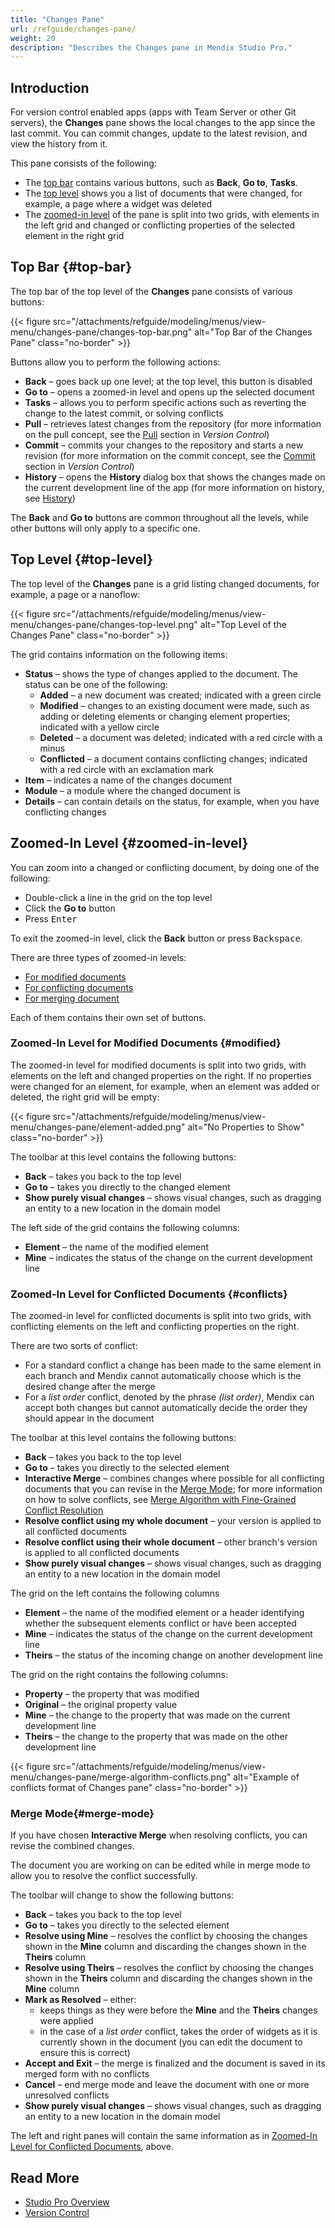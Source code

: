```yaml
---
title: "Changes Pane"
url: /refguide/changes-pane/
weight: 20
description: "Describes the Changes pane in Mendix Studio Pro."
---
```


## Introduction 

For version control enabled apps (apps with Team Server or other Git servers), the **Changes** pane shows the local changes to the app since the last commit. You can commit changes, update to the latest revision, and view the history from it. 

This pane consists of the following:

* The [top bar](#top-bar) contains various buttons, such as **Back**, **Go to**, **Tasks**. 
* The [top level](#top-level) shows you a list of documents that were changed, for example, a page where a widget was deleted
* The [zoomed-in level](#zoomed-in-level) of the pane is split into two grids, with elements in the left grid and changed or conflicting properties of the selected element in the right grid

## Top Bar {#top-bar}

The top bar of the top level of the **Changes** pane consists of various buttons:

{{< figure src="/attachments/refguide/modeling/menus/view-menu/changes-pane/changes-top-bar.png" alt="Top Bar of the Changes Pane" class="no-border" >}}

Buttons allow you to perform the following actions:

* **Back** – goes back up one level; at the top level, this button is disabled
* **Go to** – opens a zoomed-in level and opens up the selected document 
* **Tasks** – allows you to perform specific actions such as reverting the change to the latest commit, or solving conflicts
* **Pull** – retrieves latest changes from the repository (for more information on the pull concept, see the [Pull](/refguide/version-control/#pull) section in *Version Control*) 
* **Commit** – commits your changes to the repository and starts a new revision (for more information on the commit concept, see the [Commit](/refguide/version-control/#commit) section in *Version Control*)
* **History** – opens the **History** dialog box that shows the changes made on the current development line of the app (for more information on history, see [History](/refguide/history-dialog/))

The **Back** and **Go to** buttons are common throughout all the levels, while other buttons will only apply to a specific one.

## Top Level {#top-level}

The top level of the **Changes** pane is a grid listing changed documents, for example, a page or a nanoflow:

{{< figure src="/attachments/refguide/modeling/menus/view-menu/changes-pane/changes-top-level.png" alt="Top Level of the Changes Pane" class="no-border" >}}

The grid contains information on the following items:

* **Status** – shows the type of changes applied to the document. The status can be one of the following:
    * **Added** – a new document was created; indicated with a green circle
    * **Modified** – changes to an existing document were made, such as adding or deleting elements or changing element properties; indicated with a yellow circle
    * **Deleted** – a document was deleted; indicated with a red circle with a minus
    * **Conflicted** – a document contains conflicting changes; indicated with a red circle with an exclamation mark
* **Item** – indicates a name of the changes document
* **Module** – a module where the changed document is
* **Details** – can contain details on the status, for example, when you have conflicting changes 

## Zoomed-In Level {#zoomed-in-level}

You can zoom into a changed or conflicting document, by doing one of the following:

* Double-click a line in the grid on the top level 
* Click the **Go to** button
* Press <kbd>Enter</kbd>

To exit the zoomed-in level, click the **Back** button or press <kbd>Backspace</kbd>.

There are three types of zoomed-in levels:

* [For modified documents](#modified)
* [For conflicting documents](#conflicts)
* [For merging document](#merge-mode)

Each of them contains their own set of buttons.

### Zoomed-In Level for Modified Documents {#modified}

The zoomed-in level for modified documents is split into two grids, with elements on the left and changed properties on the right. If no properties were changed for an element, for example, when an element was added or deleted, the right grid will be empty:

{{< figure src="/attachments/refguide/modeling/menus/view-menu/changes-pane/element-added.png" alt="No Properties to Show" class="no-border" >}}

The toolbar at this level contains the following buttons:

* **Back** – takes you back to the top level
* **Go to** – takes you directly to the changed element 
* **Show purely visual changes** – shows visual changes, such as dragging an entity to a new location in the domain model

The left side of the grid contains the following columns:

* **Element** – the name of the modified element
* **Mine** – indicates the status of the change on the current development line

### Zoomed-In Level for Conflicted Documents {#conflicts}

The zoomed-in level for conflicted documents is split into two grids, with conflicting elements on the left and conflicting properties on the right.

There are two sorts of conflict:

* For a standard conflict a change has been made to the same element in each branch and Mendix cannot automatically choose which is the desired change after the merge
* For a *list order* conflict, denoted by the phrase *(list order)*, Mendix can accept both changes but cannot automatically decide the order they should appear in the document

The toolbar at this level contains the following buttons:

* **Back** – takes you back to the top level
* **Go to** – takes you directly to the selected element
* **Interactive Merge** – combines changes where possible for all conflicting documents that you can revise in the [Merge Mode](#merge-mode); for more information on how to solve conflicts, see [Merge Algorithm with Fine-Grained Conflict Resolution](/refguide/merge-algorithm/) 
* **Resolve conflict using my whole document** – your version is applied to all conflicted documents
* **Resolve conflict using their whole document** – other branch's version is applied to all conflicted documents
* **Show purely visual changes** – shows visual changes, such as dragging an entity to a new location in the domain model

The grid on the left contains the following columns

* **Element** – the name of the modified element or a header identifying whether the subsequent elements conflict or have been accepted
* **Mine** – indicates the status of the change on the current development line
* **Theirs** – the status of the incoming change on another development line

The grid on the right contains the following columns:

* **Property** – the property that was modified
* **Original** – the original property value
* **Mine** – the change to the property that was made on the current development line
* **Theirs** – the change to the property that was made on the other development line

{{< figure src="/attachments/refguide/modeling/menus/view-menu/changes-pane/merge-algorithm-conflicts.png" alt="Example of conflicts format of Changes pane" class="no-border" >}}

### Merge Mode{#merge-mode}

If you have chosen **Interactive Merge** when resolving conflicts, you can revise the combined changes.  

The document you are working on can be edited while in merge mode to allow you to resolve the conflict successfully.

The toolbar will change to show the following buttons:

* **Back** – takes you back to the top level
* **Go to** – takes you directly to the selected element
* **Resolve using Mine** – resolves the conflict by choosing the changes shown in the **Mine** column and discarding the changes shown in the **Theirs** column
* **Resolve using Theirs** – resolves the conflict by choosing the changes shown in the **Theirs** column and discarding the changes shown in the **Mine** column
* **Mark as Resolved** – either:
    * keeps things as they were before the **Mine** and the **Theirs** changes were applied
    * in the case of a *list order* conflict, takes the order of widgets as it is currently shown in the document (you can edit the document to ensure this is correct)
* **Accept and Exit** – the merge is finalized and the document is saved in its merged form with no conflicts
* **Cancel** – end merge mode and leave the document with one or more unresolved conflicts
* **Show purely visual changes** – shows visual changes, such as dragging an entity to a new location in the domain model

The left and right panes will contain the same information as in [Zoomed-In Level for Conflicted Documents](#conflicts), above.

## Read More

* [Studio Pro Overview](/refguide/studio-pro-overview/)
* [Version Control](/refguide/version-control/) 
